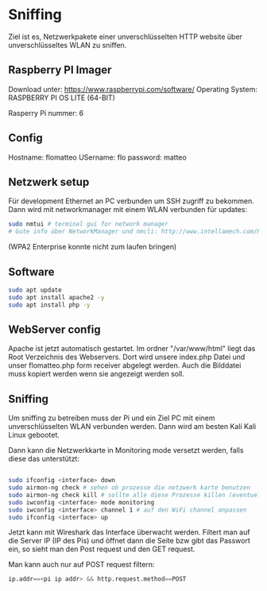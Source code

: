 # Sniffing

Ziel ist es, Netzwerkpakete einer unverschlüsselten HTTP website über unverschlüsseltes WLAN zu sniffen.


## Raspberry PI Imager 

Download unter: https://www.raspberrypi.com/software/ 
Operating System: RASPBERRY PI OS LITE (64-BIT)


Rasperry Pi nummer: 6


## Config

Hostname: flomatteo
USername: flo
password: matteo


## Netzwerk setup

Für development Ethernet an PC verbunden um SSH zugriff zu bekommen.
Dann wird mit networkmanager mit einem WLAN verbunden für updates:

```bash
sudo nmtui # terminal gui for network manager
# Gute info über NetworkManager und nmcli: http://www.intellamech.com/RaspberryPi-projects/rpi_nmcli.html
```

(WPA2 Enterprise konnte nicht zum laufen bringen)


## Software

```bash
sudo apt update
sudo apt install apache2 -y
sudo apt install php -y 
```

## WebServer config

Apache ist jetzt automatisch gestartet. Im ordner "/var/www/html" liegt das Root Verzeichnis des Webservers.
Dort wird unsere index.php Datei und unser flomatteo.php form receiver abgelegt werden. Auch die Bilddatei muss kopiert werden wenn sie angezeigt werden soll.


## Sniffing

Um sniffing zu betreiben muss der Pi und ein Ziel PC mit einem unverschlüsselten WLAN verbunden werden.
Dann wird am besten Kali Kali Linux gebootet.

Dann kann die Netzwerkkarte in Monitoring mode versetzt werden, falls diese das unterstützt:

```bash

sudo ifconfig <interface> down
sudo airmon-ng check # sehen ob prozesse die netzwerk karte benutzen
sudo airmon-ng check kill # sollte alle diese Prozesse killen (eventuell mehrmals machen)
sudo iwconfig <interface> mode monitoring
sudo iwconfig <interface> channel 1 # auf den WiFi channel anpassen
sudo ifconfig <interface> up
```

Jetzt kann mit Wireshark das Interface überwacht werden.
Filtert man auf die Server IP (IP des Pis) und öffnet dann die Seite bzw gibt das Passwort ein, so sieht man den Post request und den GET request.

Man kann auch nur auf POST request filtern:

```python
ip.addr==<pi ip addr> && http.request.method==POST
```

